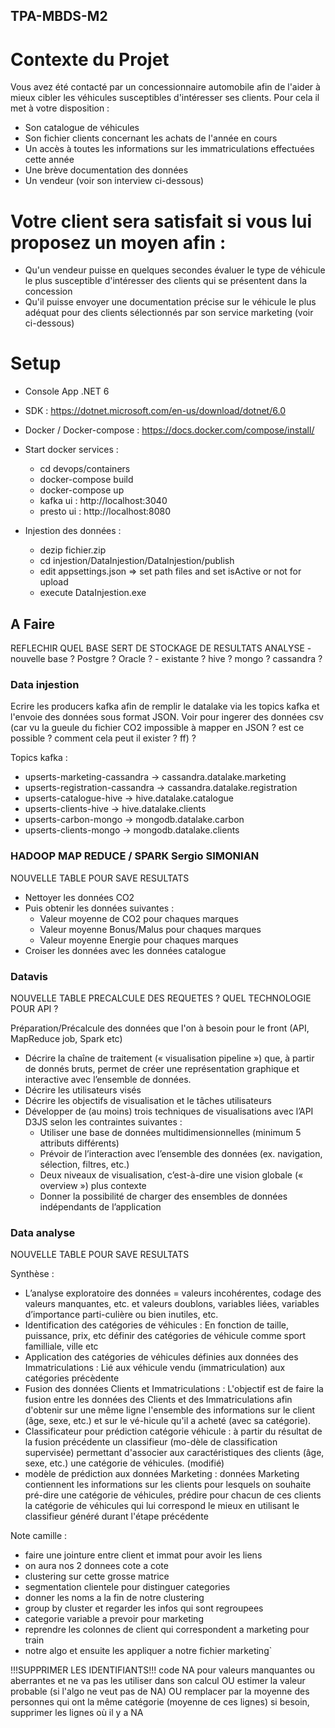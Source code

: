 ## TPA-MBDS-M2

# Contexte du Projet
Vous avez été contacté par un concessionnaire automobile afin de l'aider à mieux cibler les véhicules
susceptibles d'intéresser ses clients. Pour cela il met à votre disposition :
- Son catalogue de véhicules
- Son fichier clients concernant les achats de l'année en cours
- Un accès à toutes les informations sur les immatriculations effectuées cette année
- Une brève documentation des données
- Un vendeur (voir son interview ci-dessous)
# Votre client sera satisfait si vous lui proposez un moyen afin :
- Qu'un vendeur puisse en quelques secondes évaluer le type de véhicule le plus susceptible d'intéresser des clients qui se présentent dans la concession
- Qu'il puisse envoyer une documentation précise sur le véhicule le plus adéquat pour des clients sélectionnés par son service marketing (voir ci-dessous) 

# Setup

- Console App .NET 6
- SDK : https://dotnet.microsoft.com/en-us/download/dotnet/6.0
- Docker / Docker-compose : https://docs.docker.com/compose/install/

- Start docker services :
    - cd devops/containers
    - docker-compose build
    - docker-compose up
    - kafka ui : http://localhost:3040
    - presto ui : http://localhost:8080

- Injestion des données :
    - dezip fichier.zip
    - cd injestion/DataInjestion/DataInjestion/publish
    - edit appsettings.json => set path files and set isActive or not for upload
    - execute DataInjestion.exe

## A Faire 

REFLECHIR QUEL BASE SERT DE STOCKAGE DE RESULTATS ANALYSE
    - nouvelle base ? Postgre ? Oracle ?
    - existante ? hive ? mongo ? cassandra ?

### Data injestion

Ecrire les producers kafka afin de remplir le datalake via les topics kafka et l'envoie des données sous format JSON. Voir pour ingerer des données csv (car vu la gueule du fichier CO2 impossible à mapper en JSON ? est ce possible ? comment cela peut il exister ? ff) ?

Topics kafka :

- upserts-marketing-cassandra -> cassandra.datalake.marketing
- upserts-registration-cassandra -> cassandra.datalake.registration
- upserts-catalogue-hive -> hive.datalake.catalogue
- upserts-clients-hive -> hive.datalake.clients
- upserts-carbon-mongo -> mongodb.datalake.carbon
- upserts-clients-mongo -> mongodb.datalake.clients


### HADOOP MAP REDUCE / SPARK Sergio SIMONIAN

NOUVELLE TABLE POUR SAVE RESULTATS

- Nettoyer les données CO2
- Puis obtenir les données suivantes :
    - Valeur moyenne de CO2 pour chaques marques
    - Valeur moyenne Bonus/Malus pour chaques marques
    - Valeur moyenne Energie pour chaques marques 
- Croiser les données avec les données catalogue

### Datavis

NOUVELLE TABLE PRECALCULE DES REQUETES ?
QUEL TECHNOLOGIE POUR API ?

Préparation/Précalcule des données que l'on à besoin pour le front (API, MapReduce job, Spark etc)

- Décrire la chaîne de traitement (« visualisation pipeline ») que, à partir de donnés bruts, permet de créer une représentation graphique et interactive avec l’ensemble de données. 
- Décrire les utilisateurs visés
- Décrire les objectifs de visualisation et le tâches utilisateurs
- Développer de (au moins) trois techniques de visualisations avec l’API D3JS selon les contraintes suivantes :
    - Utiliser une base de données multidimensionnelles (minimum 5 attributs différents)
    - Prévoir de l’interaction avec l’ensemble des données (ex. navigation, sélection, filtres, etc.) 
    - Deux niveaux de visualisation, c’est-à-dire une vision globale (« overview ») plus contexte
    - Donner la possibilité de charger des ensembles de données indépendants de l’application

### Data analyse 

NOUVELLE TABLE POUR SAVE RESULTATS

Synthèse :

- L’analyse  exploratoire  des  données = valeurs incohérentes, codage des valeurs manquantes, etc. et valeurs doublons, variables liées, variables d’importance parti-culière ou bien inutiles, etc.
- Identification des catégories de véhicules : En fonction de taille, puissance, prix, etc définir des catégories de véhicule comme sport familliale, ville etc
- Application des catégories de véhicules définies aux données des Immatriculations : Lié aux véhicule vendu (immatriculation) aux catégories précèdente
- Fusion des données Clients et Immatriculations : L'objectif est de faire la fusion entre les données des Clients et des Immatriculations afin d'obtenir sur une même ligne l'ensemble des informations sur le client (âge, sexe, etc.) et sur le vé-hicule qu'il a acheté (avec sa catégorie).
- Classificateur pour prédiction catégorie véhicule : à partir du résultat de la fusion précédente un classifieur (mo-dèle de classification supervisée) permettant d'associer aux caractéristiques des clients (âge, sexe, etc.) une catégorie de véhicules. (modifié)
- modèle de prédiction aux données Marketing : données Marketing contiennent les informations sur les clients pour lesquels on souhaite pré-dire une catégorie de véhicules, prédire pour chacun de ces clients la catégorie de véhicules qui lui correspond le mieux en utilisant le classifieur généré durant l'étape précédente

Note camille :

- faire une jointure entre client et immat pour avoir les liens
- on aura nos 2 donnees cote a cote
- clustering sur cette grosse matrice
- segmentation clientele pour distinguer categories
- donner les noms a la fin de notre clustering
- group by cluster et regarder les infos qui sont regroupees
- categorie variable a prevoir pour marketing
- reprendre les colonnes de client qui correspondent a marketing pour train 
- notre algo et ensuite les appliquer a notre fichier marketing`

!!!SUPPRIMER LES IDENTIFIANTS!!!
code NA pour valeurs manquantes ou aberrantes et ne va pas les utiliser dans son calcul OU estimer la valeur probable (si l'algo ne veut pas de NA) OU remplacer par la moyenne des personnes qui ont la même catégorie (moyenne de ces lignes)
si besoin, supprimer les lignes où il y a NA

